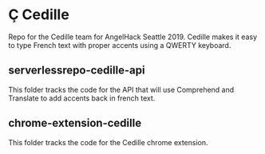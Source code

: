 # Ç Cedille
Repo for the Cedille team for AngelHack Seattle 2019.
Cedille makes it easy to type French text with proper accents using a QWERTY keyboard.

## serverlessrepo-cedille-api
This folder tracks the code for the API that will use Comprehend and Translate to add accents back in french text.

## chrome-extension-cedille
This folder tracks the code for the Cedille chrome extension.
